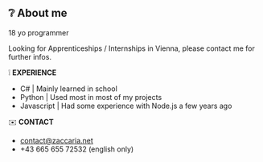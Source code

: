 
 ## :grey_question: About me
18 yo programmer

Looking for Apprenticeships / Internships in Vienna, please contact me for further infos.

:grey_exclamation: **EXPERIENCE**
- C# | Mainly learned in school
- Python | Used most in most of my projects
- Javascript | Had some experience with Node.js a few years ago


:envelope: **CONTACT**

+ contact@zaccaria.net
+ +43 665 655 72532 (english only)
